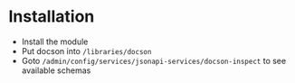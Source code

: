 # Installation

* Install the module
* Put docson into `/libraries/docson`
* Goto `/admin/config/services/jsonapi-services/docson-inspect` to see available schemas
